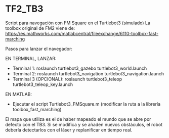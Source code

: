# TF2_TB3
Script para navegación con FM Square en el Turtlebot3 (simulado)
La toolbox original de FM2 viene de: https://es.mathworks.com/matlabcentral/fileexchange/6110-toolbox-fast-marching

Pasos para lanzar el navegador:

EN TERMINAL, LANZAR:
- Terminal 1: roslaunch turtlebot3_gazebo turtlebot3_world.launch
- Terminal 2: roslaunch turtlebot3_navigation turtlebot3_navigation.launch
- Terminal 3 (OPCIONAL): roslaunch turtlebot3_teleop turtlebot3_teleop_key.launch 

EN MATLAB: 
- Ejecutar el script Turtlebot3_FMSquare.m (modificar la ruta a la librería toolbox_fast_marching)

El mapa que utiliza es el de haber mapeado el mundo que se abre por defecto con el TB3. Si se modifica y se añaden nuevos obstáculos, el robot debería detectarlos con el láser y replanificar en tiempo real.
